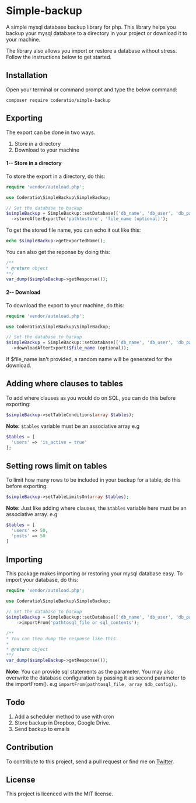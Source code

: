 # Simple-backup
A simple mysql database backup library for php. This library helps you backup your mysql database to a directory in your project or download it to your machine. 

The library also allows you import or restore a database without stress. Follow the instructions below to get started.

## Installation
Open your terminal or command prompt and type the below command:
```vim
composer require coderatio/simple-backup
```

## Exporting
The export can be done in two ways.
1. Store in a directory
2. Download to your machine

#### 1-- Store in a directory
To store the export in a directory, do this:
```php
require 'vendor/autoload.php';

use Coderatio\SimpleBackup\SimpleBackup;

// Set the database to backup
$simpleBackup = SimpleBackup::setDatabase(['db_name', 'db_user', 'db_password', 'db_host'])
  ->storeAfterExportTo('pathtostore', 'file_name (optional)');
```
To get the stored file name, you can echo it out like this:
```php
echo $simpleBackup->getExportedName();
```
You can also get the reponse by doing this:
```php
/**
* @return object
**/
var_dump($simpleBackup->getResponse());
```

#### 2-- Download
To download the export to your machine, do this:
```php
require 'vendor/autoload.php';

use Coderatio\SimpleBackup\SimpleBackup;

// Set the database to backup
$simpleBackup = SimpleBackup::setDatabase(['db_name', 'db_user', 'db_password', 'db_host'])
  ->downloadAfterExport($file_name (optional));
```
If $file_name isn't provided, a random name will be generated for the download.

## Adding where clauses to tables
To add where clauses as you would do on SQL, you can do this before exporting:
```php
$simpleBackup->setTableConditions(array $tables);
```
<b>Note:</b> `$tables` variable must be an associative array e.g
```php
$tables = [
  'users' => 'is_active = true'
];
```
## Setting rows limit on tables
To limit how many rows to be included in your backup for a table, do this before exporting:
```php
$simpleBackup->setTableLimitsOn(array $tables);
```
<b>Note:</b> Just like adding where clauses, the `$tables` variable here must be an associative array. e.g
```php
$tables = [
  'users' => 50,
  'posts' => 50
]
```

## Importing
This package makes importing or restoring your mysql database easy. To import your database, do this:
```php
require 'vendor/autoload.php';

use Coderatio\SimpleBackup\SimpleBackup;

// Set the database to backup
$simpleBackup = SimpleBackup::setDatabase(['db_name', 'db_user', 'db_password', 'db_host (optional)']])
    ->importFrom('pathtosql_file or sql_contents');

/**
* You can then dump the response like this. 
*
* @return object
**/
var_dump($simpleBackup->getResponse());
```
<b>Note:</b> You can provide sql statements as the parameter. You may also overwrite the database configuration by passing it as second parameter to the importFrom(). e.g `importFrom(pathtosql_file, array $db_config);`.

## Todo
1. Add a scheduler method to use with cron
2. Store backup in Dropbox, Google Drive.
3. Send backup to emails

## Contribution
To contribute to this project, send a pull request or find me on <a href="https://twitter.com/josiahoyahaya" target="_blank">Twitter</a>.

## License
This project is licenced with the MIT license. 

